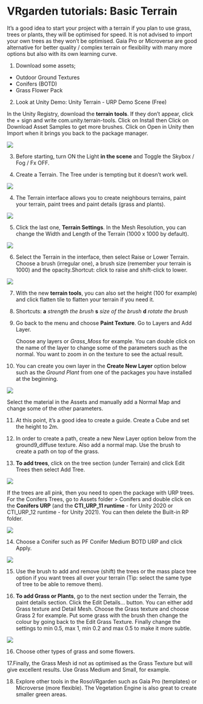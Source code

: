 # VRgarden tutorials: Basic Terrain

It’s a good idea to start your project with a terrain if you plan to use grass, trees or plants, they will be optimised for speed. It is not advised to import your own trees as they won’t be optimised. Gaia Pro or Microverse are good alternative for better quality / complex terrain or flexibility with many more options but also with its own learning curve.

1. Download some assets;
- Outdoor Ground Textures
- Conifers (BOTD)
- Grass Flower Pack

2. Look at Unity Demo: Unity Terrain - URP Demo Scene (Free)

In the Unity Registry, download the <b>terrain tools</b>. If they don’t appear, click the + sign and write com.unity.terrain-tools. Click on Install then Click on Download Asset Samples to get more brushes. Click on Open in Unity then Import when it brings you back to the package manager.

<p align="left"><img src="images/terrain01.jpg"/></p>

3. Before starting, turn ON the Light <b>in the scene</b> and Toggle the Skybox / Fog / Fx OFF.</p>

4. Create a Terrain. The Tree under is tempting but it doesn’t work well.

<p align="left"><img src="images/terrain02.jpg"/></p>

4. The Terrain interface allows you to create neighbours terrains, paint your terrain, paint trees and paint details (grass and plants).</p>

<p align="left"><img src="images/terrain03.jpg"/></p>

5. Click the last one, <b>Terrain Settings</b>. In the Mesh Resolution, you can change the Width and Length of the Terrain (1000 x 1000 by default).</p>

<p align="left"><img src="images/terrain04.jpg"/></p>

6. Select the Terrain in the interface, then select Raise or Lower Terrain. Choose a brush (irregular one), a brush size (remember your terrain is 1000) and the opacity.Shortcut: click to raise and shift-click to lower.

<p align="left"><img src="images/terrain05.jpg"/></p>

7. With the new <b>terrain tools</b>, you can also set the height (100 for example) and click flatten tile to flatten your terrain if you need it.</p>

8. Shortcuts: 
<b>a</b> <i>strength the brush</i>
<b>s</b> <i>size of the brush</i>
<b>d</b> <i>rotate the brush</i>

9. Go back to the menu and choose <b>Paint Texture</b>. Go to Layers and Add Layer.</p>
Choose any layers or <i>Grass_Moss</i> for example. You can double click on the name of the layer to change some of the parameters such as the normal. You want to zoom in on the texture to see the actual result.
	
10. You can create you own layer in the <b>Create New Layer</b> option below such as the <i>Ground Plant</i> from one of the packages you have installed at the beginning.

<p align="left"><img src="images/terrain06.jpg"/></p>

Select the material in the Assets and manually add a Normal Map and change some of the other parameters.

11. At this point, it’s a good idea to create a guide. Create a Cube and set the height to 2m.

12. In order to create a path, create a new New Layer option below from the ground9_diffuse texture. Also add a normal map. Use the brush to create a path on top of the grass.</p>

13. <b>To add trees</b>, click on the tree section (under Terrain) and click Edit Trees then select Add Tree.

<p align="left"><img src="images/terrain07.jpg"/></p>

If the trees are all pink, then you need to open the package with URP trees. For the Conifers Trees, go to Assets folder &gt; Conifers and double click on the <b>Conifers URP</b> (and the <b>CTI_URP_11 runtime</b> - for Unity 2020 or CTI_URP_12 runtime - for Unity 2021). You can then delete the Built-in RP folder.

<p align="left"><img src="images/terrain08.jpg"/></p>

14. Choose a Conifer such as PF Conifer Medium BOTD URP and click Apply.

<p align="left"><img src="images/terrain09.jpg"/></p>

15. Use the brush to add and remove (shift) the trees or the mass place tree option if you want trees all over your terrain (Tip: select the same type of tree to be able to remove them).</p>

15. <b>To add Grass or Plants</b>, go to the next section under the Terrain, the paint details section. Click the Edit Details… button. You can either add Grass texture and Detail Mesh. Choose the Grass texture and choose Grass 2 for example. Put some grass with the brush then change the colour by going back to the Edit Grass Texture. Finally change the settings to min 0.5, max 1, min 0.2 and max 0.5 to make it more subtle.

<p align="left"><img src="images/terrain10.jpg"/></p>

16. Choose other types of grass and some flowers.
	
17.Finally, the Grass Mesh id not as optimised as the Grass Texture but will give excellent results. Use Grass Medium and Small, for example.

18. Explore other tools in the RosoVRgarden such as Gaia Pro (templates) or Microverse (more flexible). The Vegetation Engine is also great to create smaller green areas.

